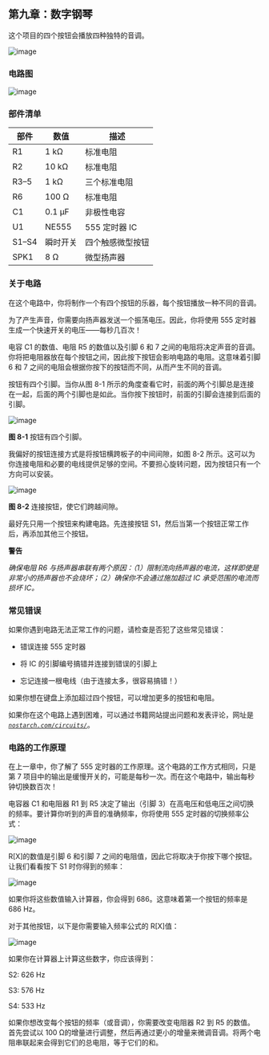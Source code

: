 ## 第九章：数字钢琴

这个项目的四个按钮会播放四种独特的音调。

![image](img/f0054-01.jpg)

### 电路图

![image](img/f0055-01.jpg)

### 部件清单

| **部件** | **数值** | **描述** |
| --- | --- | --- |
| R1 | 1 kΩ | 标准电阻 |
| R2 | 10 kΩ | 标准电阻 |
| R3–5 | 1 kΩ | 三个标准电阻 |
| R6 | 100 Ω | 标准电阻 |
| C1 | 0.1 μF | 非极性电容 |
| U1 | NE555 | 555 定时器 IC |
| S1–S4 | 瞬时开关 | 四个触感微型按钮 |
| SPK1 | 8 Ω | 微型扬声器 |

### 关于电路

在这个电路中，你将制作一个有四个按钮的乐器，每个按钮播放一种不同的音调。

为了产生声音，你需要向扬声器发送一个振荡电压。因此，你将使用 555 定时器生成一个快速开关的电压——每秒几百次！

电容 C1 的数值、电阻 R5 的数值以及引脚 6 和 7 之间的电阻将决定声音的音调。你将把电阻器放在每个按钮之间，因此按下按钮会影响电路的电阻。这意味着引脚 6 和 7 之间的电阻会根据你按下的按钮而不同，从而产生不同的音调。

按钮有四个引脚。当你从图 8-1 所示的角度查看它时，前面的两个引脚总是连接在一起，后面的两个引脚也是如此。当你按下按钮时，前面的引脚会连接到后面的引脚。

![image](img/f0056-01.jpg)

**图 8-1** 按钮有四个引脚。

我偏好的按钮连接方式是将按钮横跨板子的中间间隙，如图 8-2 所示。这可以为你连接电阻和必要的电线提供足够的空间。不要担心旋转问题，因为按钮只有一个方向可以安装。

![image](img/f0056-02.jpg)

**图 8-2** 连接按钮，使它们跨越间隙。

最好先只用一个按钮来构建电路。先连接按钮 S1，然后当第一个按钮正常工作后，再添加其他三个按钮。

**警告**

*确保电阻 R6 与扬声器串联有两个原因：（1）限制流向扬声器的电流，这样即使是非常小的扬声器也不会烧坏；（2）确保你不会通过施加超过 IC 承受范围的电流而损坏 IC。*

### 常见错误

如果你遇到电路无法正常工作的问题，请检查是否犯了这些常见错误：

+   错误连接 555 定时器

+   将 IC 的引脚编号搞错并连接到错误的引脚上

+   忘记连接一根电线（由于连接太多，很容易搞错！）

如果你想在键盘上添加超过四个按钮，可以增加更多的按钮和电阻。

如果你在这个电路上遇到困难，可以通过书籍网站提出问题和发表评论，网址是 *[`nostarch.com/circuits/`](https://nostarch.com/circuits/)*。

### 电路的工作原理

在上一章中，你了解了 555 定时器的工作原理。这个电路的工作方式相同，只是第 7 项目中的输出是缓慢开关的，可能是每秒一次。而在这个电路中，输出每秒钟切换数百次！

电容器 C1 和电阻器 R1 到 R5 决定了输出（引脚 3）在高电压和低电压之间切换的频率。要计算你听到的声音的准确频率，你将使用 555 定时器的切换频率公式：

![image](img/f0057-01.jpg)

R[X]的数值是引脚 6 和引脚 7 之间的电阻值，因此它将取决于你按下哪个按钮。让我们看看按下 S1 时你得到的频率：

![image](img/f0058-01.jpg)

如果你将这些数值输入计算器，你会得到 686。这意味着第一个按钮的频率是 686 Hz。

对于其他按钮，以下是你需要输入频率公式的 R[X]值：

![image](img/f0058-02.jpg)

如果你在计算器上计算这些数字，你应该得到：

S2: 626 Hz

S3: 576 Hz

S4: 533 Hz

如果你想改变每个按钮的频率（或音调），你需要改变电阻器 R2 到 R5 的数值。首先尝试以 100 Ω的增量进行调整，然后再通过更小的增量来微调音调。将两个电阻串联起来会得到它们的总电阻，等于它们的和。

